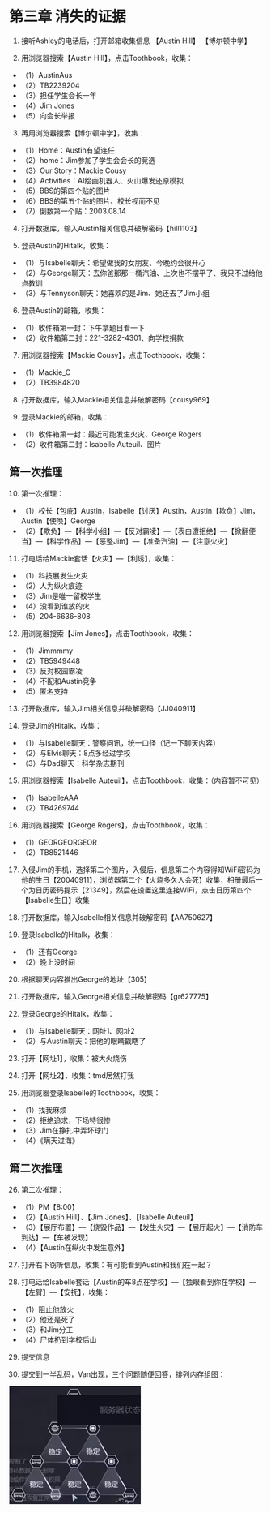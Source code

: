 # 第三章 消失的证据

1. 接听Ashley的电话后，打开邮箱收集信息
【Austin Hill】 【博尔顿中学】

2. 用浏览器搜索【Austin Hill】，点击Toothbook，收集：
* （1）AustinAus
* （2）TB2239204
* （3）担任学生会长一年
* （4）Jim Jones
* （5）向会长举报

3. 再用浏览器搜索【博尔顿中学】，收集：
* （1）Home：Austin有望连任
* （2）home：Jim参加了学生会会长的竞选
* （3）Our Story：Mackie Cousy
* （4）Activities：AI绘画机器人、火山爆发还原模拟
* （5）BBS的第四个贴的图片
* （6）BBS的第五个贴的图片、校长视而不见
* （7）倒数第一个贴：2003.08.14

4. 打开数据库，输入Austin相关信息并破解密码【hill1103】

5. 登录Austin的Hitalk，收集：
* （1）与Isabelle聊天：希望做我的女朋友、今晚约会很开心
* （2）与George聊天：去你爸那那一桶汽油、上次也不摆平了、我只不过给他点教训
* （3）与Tennyson聊天：她喜欢的是Jim、她还去了Jim小组

6. 登录Austin的邮箱，收集：
* （1）收件箱第一封：下午拿题目看一下
* （2）收件箱第二封：221-3282-4301、向学校捐款

7. 用浏览器搜索【Mackie Cousy】，点击Toothbook，收集：
* （1）Mackie_C
* （2）TB3984820

8. 打开数据库，输入Mackie相关信息并破解密码【cousy969】

9. 登录Mackie的邮箱，收集：
* （1）收件箱第一封：最近可能发生火灾、George Rogers
* （2）收件箱第二封：Isabelle Auteuil、图片

## 第一次推理

10. 第一次推理：
* （1）校长【包庇】Austin，Isabelle【讨厌】Austin，Austin【欺负】Jim，Austin【使唤】George
* （2）【欺负】—【科学小组】—【反对霸凌】—【表白遭拒绝】—【掀翻便当】—【科学作品】—【恶整Jim】—【准备汽油】—【注意火灾】

11. 打电话给Mackie套话【火灾】—【利诱】，收集：
* （1）科技展发生火灾
* （2）人为纵火痕迹
* （3）Jim是唯一留校学生
* （4）没看到谁放的火
* （5）204-6636-808

12. 用浏览器搜索【Jim Jones】，点击Toothbook，收集：
* （1）Jimmmmy
* （2）TB5949448
* （3）反对校园霸凌
* （4）不配和Austin竞争
* （5）匿名支持

13. 打开数据库，输入Jim相关信息并破解密码【JJ040911】

14. 登录Jim的Hitalk，收集：
* （1）与Isabelle聊天：警察问讯，统一口径（记一下聊天内容）
* （2）与Elvis聊天：8点多经过学校
* （3）与Dad聊天：科学杂志期刊

15. 用浏览器搜索【Isabelle Auteuil】，点击Toothbook，收集：（内容暂不可见）
* （1）IsabelleAAA
* （2）TB4269744

16. 用浏览器搜索【George Rogers】，点击Toothbook，收集：
* （1）GEORGEORGEOR
* （2）TB8521446

17. 入侵Jim的手机，选择第二个图片，入侵后，信息第二个内容得知WiFi密码为他的生日【20040911】，浏览器第二个【火烧多久人会死】收集，相册最后一个为日历密码提示【21349】，然后在设置这里连接WiFi，点击日历第四个【Isabelle生日】收集

18. 打开数据库，输入Isabelle相关信息并破解密码【AA750627】

19. 登录Isabelle的Hitalk，收集：
* （1）还有George
* （2）晚上没时间

20. 根据聊天内容推出George的地址【305】

21. 打开数据库，输入George相关信息并破解密码【gr627775】

22. 登录George的Hitalk，收集：
* （1）与Isabelle聊天：网址1、网址2
* （2）与Austin聊天：把他的眼睛戳瞎了

23. 打开【网址1】，收集：被大火烧伤

24. 打开【网址2】，收集：tmd居然打我

25. 用浏览器登录Isabelle的Toothbook，收集：
* （1）找我麻烦
* （2）拒绝追求，下场特很惨
* （3）Jim在挣扎中弄坏球门
* （4）《瞒天过海》

## 第二次推理

26. 第二次推理：
* （1）PM【8:00】
* （2）【Austin Hill】、【Jim Jones】、【Isabelle Auteuil】
* （3）【展厅布置】—【烧毁作品】—【发生火灾】—【展厅起火】—【消防车到达】—【车被发现】
* （4）【Austin在纵火中发生意外】

27. 打开右下窃听信息，收集：有可能看到Austin和我们在一起？

28. 打电话给Isabelle套话【Austin的车8点在学校】—【独眼看到你在学校】—【左臂】—【安抚】，收集：
* （1）阻止他放火
* （2）他还是死了
* （3）和Jim分工
* （4）尸体扔到学校后山

29. 提交信息

30. 提交到一半乱码，Van出现，三个问题随便回答，排列内存组图：

![Fig.1](Z_E3_fig1.png)


